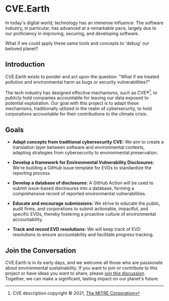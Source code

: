 # CVE.Earth

In today's digital world, technology has an immense influence. The software industry, in particular, has advanced at a remarkable pace, largely due to our proficiency in improving, securing, and developing software.

What if we could apply these same tools and concepts to 'debug' our beloved planet?

## Introduction

CVE.Earth exists to ponder and act upon the question: "What if we treated pollution and environmental harm as bugs or security vulnerabilities?"

The tech industry has designed effective mechanisms, such as CVE®[^1], to publicly hold companies accountable for leaving our data exposed to potential exploitation. Our goal with this project is to adapt these mechanisms, traditionally utilized in the realm of cybersecurity, to hold corporations accountable for their contributions to the climate crisis.

## Goals

- **Adapt concepts from traditional cybersecurity CVE:** We aim to create a translation layer between software and environmental contexts, adapting strategies from cybersecurity to environmental preservation.

- **Develop a framework for Environmental Vulnerability Disclosures:** We're building a GitHub issue template for EVDs to standardize the reporting process.

- **Develop a database of disclosures:** A GitHub Action will be used to submit issue-based disclosures into a database, forming a comprehensive record of reported environmental vulnerabilities.

- **Educate and encourage submissions:** We strive to educate the public, audit firms, and corporations to submit actionable, impactful, and specific EVDs, thereby fostering a proactive culture of environmental accountability.

- **Track and record EVD resolutions:** We will keep track of EVD resolutions to ensure accountability and facilitate progress tracking.

## Join the Conversation

CVE.Earth is in its early days, and we welcome all those who are passionate about environmental sustainability. If you want to join or contribute to this project or have ideas you want to share, please [join this discussion](https://github.com/orgs/cve-earth/discussions/1). Together, we can make a significant, lasting impact on our planet's future.

[^1]: CVE description copyright © 2021, [The MITRE Corporation](https://cve.mitre.org/about/termsofuse.html)
